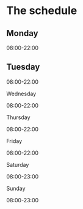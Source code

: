 # The schedule

## Monday
08:00-22:00

## Tuesday
08:00-22:00


Wednesday

08:00-22:00

Thursday

08:00-22:00

Friday

08:00-22:00

Saturday

08:00-23:00


Sunday

08:00-23:00
